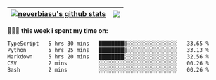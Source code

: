 | <a href="https://github.com/neverbiasu"><img align="center" src="https://github-readme-stats.vercel.app/api?username=neverbiasu&theme=dracula&show_icons=true&hide_border=true&count_private=true" alt="neverbiasu's github stats" /></a> | <a href="https://github.com/neverbiasu"><img align="center" src="https://github-readme-stats.vercel.app/api/top-langs/?username=neverbiasu&theme=dracula&show_icons=true&hide_border=true&layout=compact" /></a> |
| ------------- | ------------- |

👨🏾‍💻 **this week i spent my time on:**
<!--START_SECTION:waka-->

```txt
TypeScript   5 hrs 30 mins   ████████▒░░░░░░░░░░░░░░░░   33.65 %
Python       5 hrs 25 mins   ████████▒░░░░░░░░░░░░░░░░   33.13 %
Markdown     5 hrs 20 mins   ████████░░░░░░░░░░░░░░░░░   32.56 %
CSV          2 mins          ░░░░░░░░░░░░░░░░░░░░░░░░░   00.26 %
Bash         2 mins          ░░░░░░░░░░░░░░░░░░░░░░░░░   00.26 %
```

<!--END_SECTION:waka-->
